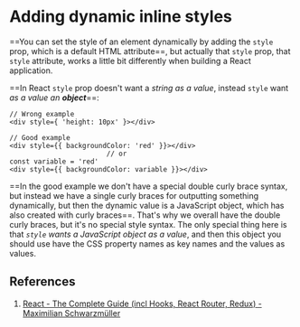 # Adding dynamic inline styles

==You can set the style of an element dynamically by adding the `style` prop, which is a default HTML attribute==, but actually that `style` prop, that `style` attribute, works a little bit differently when building a React application.

==In React `style` prop doesn't want a _string as a value_, instead `style` want _as a value an **object**_==:

```react
// Wrong example
<div style={ 'height: 10px' }></div>

// Good example
<div style={{ backgroundColor: 'red' }}></div>
						// or
const variable = 'red'
<div style={{ backgroundColor: variable }}></div>
```

==In the good example we don't have a special double curly brace syntax, but instead we have a single curly braces for outputting something dynamically, but then the dynamic value is a JavaScript object, which has also created with curly braces==. That's why we overall have the double curly braces, but it's no special style syntax. The only special thing here is that _`style` wants a JavaScript object as a value_, and then this object you should use have the CSS property names as key names and the values as values.

## References

1. [React - The Complete Guide (incl Hooks, React Router, Redux) - Maximilian Schwarzmüller](https://www.udemy.com/course/react-the-complete-guide-incl-redux/)